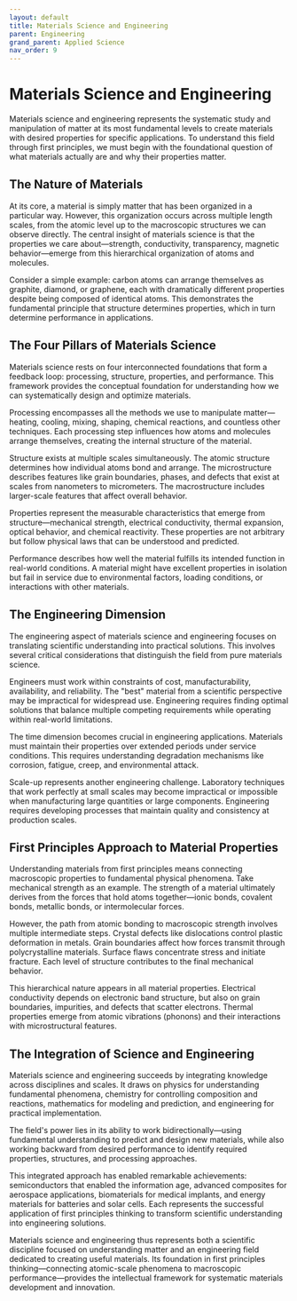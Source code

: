 ```yaml
---
layout: default
title: Materials Science and Engineering
parent: Engineering
grand_parent: Applied Science
nav_order: 9
---
```


# Materials Science and Engineering

Materials science and engineering represents the systematic study and manipulation of matter at its most fundamental levels to create materials with desired properties for specific applications. To understand this field through first principles, we must begin with the foundational question of what materials actually are and why their properties matter.

## The Nature of Materials

At its core, a material is simply matter that has been organized in a particular way. However, this organization occurs across multiple length scales, from the atomic level up to the macroscopic structures we can observe directly. The central insight of materials science is that the properties we care about—strength, conductivity, transparency, magnetic behavior—emerge from this hierarchical organization of atoms and molecules.

Consider a simple example: carbon atoms can arrange themselves as graphite, diamond, or graphene, each with dramatically different properties despite being composed of identical atoms. This demonstrates the fundamental principle that structure determines properties, which in turn determine performance in applications.

## The Four Pillars of Materials Science

Materials science rests on four interconnected foundations that form a feedback loop: processing, structure, properties, and performance. This framework provides the conceptual foundation for understanding how we can systematically design and optimize materials.

Processing encompasses all the methods we use to manipulate matter—heating, cooling, mixing, shaping, chemical reactions, and countless other techniques. Each processing step influences how atoms and molecules arrange themselves, creating the internal structure of the material.

Structure exists at multiple scales simultaneously. The atomic structure determines how individual atoms bond and arrange. The microstructure describes features like grain boundaries, phases, and defects that exist at scales from nanometers to micrometers. The macrostructure includes larger-scale features that affect overall behavior.

Properties represent the measurable characteristics that emerge from structure—mechanical strength, electrical conductivity, thermal expansion, optical behavior, and chemical reactivity. These properties are not arbitrary but follow physical laws that can be understood and predicted.

Performance describes how well the material fulfills its intended function in real-world conditions. A material might have excellent properties in isolation but fail in service due to environmental factors, loading conditions, or interactions with other materials.

## The Engineering Dimension

The engineering aspect of materials science and engineering focuses on translating scientific understanding into practical solutions. This involves several critical considerations that distinguish the field from pure materials science.

Engineers must work within constraints of cost, manufacturability, availability, and reliability. The "best" material from a scientific perspective may be impractical for widespread use. Engineering requires finding optimal solutions that balance multiple competing requirements while operating within real-world limitations.

The time dimension becomes crucial in engineering applications. Materials must maintain their properties over extended periods under service conditions. This requires understanding degradation mechanisms like corrosion, fatigue, creep, and environmental attack.

Scale-up represents another engineering challenge. Laboratory techniques that work perfectly at small scales may become impractical or impossible when manufacturing large quantities or large components. Engineering requires developing processes that maintain quality and consistency at production scales.

## First Principles Approach to Material Properties

Understanding materials from first principles means connecting macroscopic properties to fundamental physical phenomena. Take mechanical strength as an example. The strength of a material ultimately derives from the forces that hold atoms together—ionic bonds, covalent bonds, metallic bonds, or intermolecular forces.

However, the path from atomic bonding to macroscopic strength involves multiple intermediate steps. Crystal defects like dislocations control plastic deformation in metals. Grain boundaries affect how forces transmit through polycrystalline materials. Surface flaws concentrate stress and initiate fracture. Each level of structure contributes to the final mechanical behavior.

This hierarchical nature appears in all material properties. Electrical conductivity depends on electronic band structure, but also on grain boundaries, impurities, and defects that scatter electrons. Thermal properties emerge from atomic vibrations (phonons) and their interactions with microstructural features.

## The Integration of Science and Engineering

Materials science and engineering succeeds by integrating knowledge across disciplines and scales. It draws on physics for understanding fundamental phenomena, chemistry for controlling composition and reactions, mathematics for modeling and prediction, and engineering for practical implementation.

The field's power lies in its ability to work bidirectionally—using fundamental understanding to predict and design new materials, while also working backward from desired performance to identify required properties, structures, and processing approaches.

This integrated approach has enabled remarkable achievements: semiconductors that enabled the information age, advanced composites for aerospace applications, biomaterials for medical implants, and energy materials for batteries and solar cells. Each represents the successful application of first principles thinking to transform scientific understanding into engineering solutions.

Materials science and engineering thus represents both a scientific discipline focused on understanding matter and an engineering field dedicated to creating useful materials. Its foundation in first principles thinking—connecting atomic-scale phenomena to macroscopic performance—provides the intellectual framework for systematic materials development and innovation.
